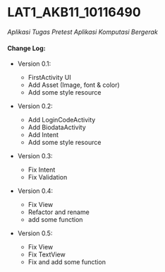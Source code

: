 # LAT1_AKB11_10116490

*Aplikasi Tugas Pretest Aplikasi Komputasi Bergerak*

#### Change Log:

* Version 0.1:
    * FirstActivity UI
    * Add Asset (Image, font & color)
    * Add some style resource


* Version 0.2:
    * Add LoginCodeActivity
    * Add BiodataActivity
    * Add Intent
    * Add some style resource

* Version 0.3:
    * Fix Intent
    * Fix Validation

* Version 0.4:
    * Fix View
    * Refactor and rename
    * add some function
    
* Version 0.5:
    * Fix View
    * Fix TextView
    * Fix and add some function
